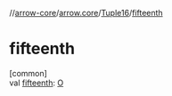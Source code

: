 //[arrow-core](../../../index.md)/[arrow.core](../index.md)/[Tuple16](index.md)/[fifteenth](fifteenth.md)

# fifteenth

[common]\
val [fifteenth](fifteenth.md): [O](index.md)
